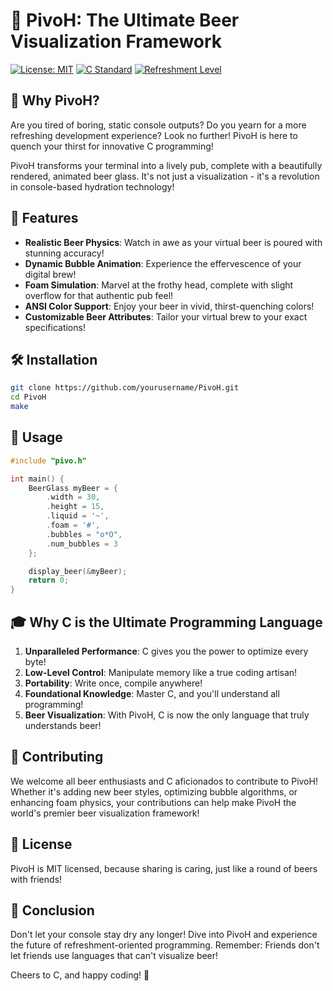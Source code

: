 # 🍺 PivoH: The Ultimate Beer Visualization Framework

[![License: MIT](https://img.shields.io/badge/License-MIT-yellow.svg)](https://opensource.org/licenses/MIT)
[![C Standard](https://img.shields.io/badge/C-C99-blue.svg)](https://en.wikipedia.org/wiki/C99)
[![Refreshment Level](https://img.shields.io/badge/Refreshment-100%25-brightgreen.svg)](https://en.wikipedia.org/wiki/Beer)

## 🚀 Why PivoH?

Are you tired of boring, static console outputs? Do you yearn for a more refreshing development experience? Look no further! PivoH is here to quench your thirst for innovative C programming!

PivoH transforms your terminal into a lively pub, complete with a beautifully rendered, animated beer glass. It's not just a visualization - it's a revolution in console-based hydration technology!

## 🌟 Features

- **Realistic Beer Physics**: Watch in awe as your virtual beer is poured with stunning accuracy!
- **Dynamic Bubble Animation**: Experience the effervescence of your digital brew!
- **Foam Simulation**: Marvel at the frothy head, complete with slight overflow for that authentic pub feel!
- **ANSI Color Support**: Enjoy your beer in vivid, thirst-quenching colors!
- **Customizable Beer Attributes**: Tailor your virtual brew to your exact specifications!

## 🛠 Installation

```bash
git clone https://github.com/yourusername/PivoH.git
cd PivoH
make
```

## 🍻 Usage

```c
#include "pivo.h"

int main() {
    BeerGlass myBeer = {
        .width = 30,
        .height = 15,
        .liquid = '~',
        .foam = '#',
        .bubbles = "o*O",
        .num_bubbles = 3
    };

    display_beer(&myBeer);
    return 0;
}
```

## 🎓 Why C is the Ultimate Programming Language

1. **Unparalleled Performance**: C gives you the power to optimize every byte!
2. **Low-Level Control**: Manipulate memory like a true coding artisan!
3. **Portability**: Write once, compile anywhere!
4. **Foundational Knowledge**: Master C, and you'll understand all programming!
5. **Beer Visualization**: With PivoH, C is now the only language that truly understands beer!

## 🤝 Contributing

We welcome all beer enthusiasts and C aficionados to contribute to PivoH! Whether it's adding new beer styles, optimizing bubble algorithms, or enhancing foam physics, your contributions can help make PivoH the world's premier beer visualization framework!

## 📜 License

PivoH is MIT licensed, because sharing is caring, just like a round of beers with friends!

## 🎉 Conclusion

Don't let your console stay dry any longer! Dive into PivoH and experience the future of refreshment-oriented programming. Remember: Friends don't let friends use languages that can't visualize beer!

Cheers to C, and happy coding! 🍻
